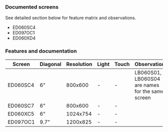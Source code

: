 ### Documented screens

See detailed section below for feature matrix and observations.
 - ED060SC4
 - ED097OC1
 - ED060XD4
 
 ### Features and documentation
 
 | Screen |  Diagonal | Resolution | Light | Touch | Observation | Resources |
 | ------ | ------ | ------ | ------ | ------ | ------ | ------ |
 | ED060SC4 | 6" | 800x600 | - | - | LB060S01, LB060S04 are names for the same screen | [Datasheet](resources/panel_datasheet/ED060SC4.pdf) |
  | ED060SC7 | 6" | 800x600 | - | - |  | [Datasheet](resources/panel_datasheet/ED060SC7.pdf) |
   | ED060XC5 | 6" | 1024x754 | - | - |  | [Datasheet](resources/panel_datasheet/ED060XC5.pdf) |
 | ED097OC1 | 9.7" | 1200x825 | - | - | | [Datasheet](resources/panel_datasheet/ED097OC1.pdf) |
 
